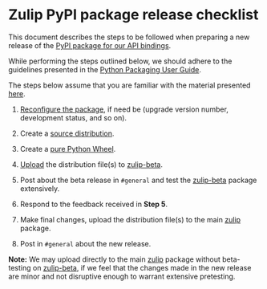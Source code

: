 # Zulip PyPI package release checklist

This document describes the steps to be followed when preparing
a new release of the
[PyPI package for our API bindings][1].

While performing the steps outlined below, we should adhere to
the guidelines presented in the
[Python Packaging User Guide](https://packaging.python.org/).

The steps below assume that you are familiar with the material
presented [here](https://packaging.python.org/tutorials/installing-packages/).

1. [Reconfigure the package][2], if need be (upgrade version
  number, development status, and so on).

2. Create a [source distribution][3].

3. Create a [pure Python Wheel][4].

4. [Upload][5] the distribution file(s) to [zulip-beta][6].

5. Post about the beta release in `#general` and test
   the [zulip-beta][6] package extensively.

6. Respond to the feedback received in **Step 5**.

7. Make final changes, upload the distribution file(s) to the
   main [zulip][1] package.

8. Post in `#general` about the new release.

**Note:** We may upload directly to the main [zulip][1] package
without beta-testing on [zulip-beta][6], if we feel that the changes
made in the new release are minor and not disruptive enough to
warrant extensive pretesting.

[1]: https://pypi.python.org/pypi/zulip/0.3.1
[2]: https://packaging.python.org/tutorials/distributing-packages/#configuring-your-project
[3]: https://packaging.python.org/tutorials/distributing-packages/#source-distributions
[4]: https://packaging.python.org/tutorials/distributing-packages/#pure-python-wheels
[5]: https://packaging.python.org/tutorials/distributing-packages/#upload-your-distributions
[6]: https://pypi.python.org/pypi/zulip-beta/0.2.5
